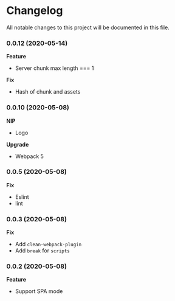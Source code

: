 # Changelog
All notable changes to this project will be documented in this file.

### 0.0.12 (2020-05-14)

**Feature**
- Server chunk max length === 1

**Fix**
- Hash of chunk and assets

### 0.0.10 (2020-05-08)

**NIP**
- Logo

**Upgrade**
- Webpack 5

### 0.0.5 (2020-05-08)

**Fix**
- Eslint
- lint

### 0.0.3 (2020-05-08)

**Fix**
- Add `clean-webpack-plugin`
- Add `break` for `scripts`

### 0.0.2 (2020-05-08)

**Feature**
- Support SPA mode
